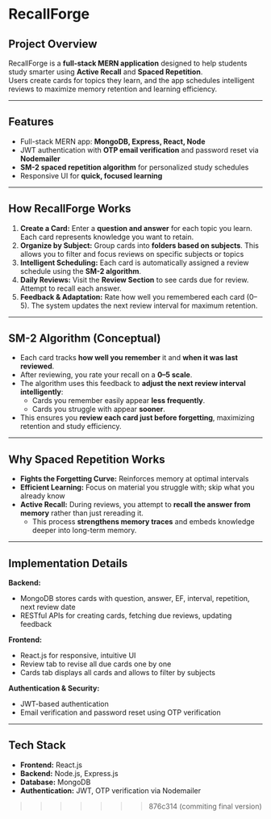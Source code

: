 # RecallForge

## Project Overview
RecallForge is a **full-stack MERN application** designed to help students study smarter using **Active Recall** and **Spaced Repetition**.  
Users create cards for topics they learn, and the app schedules intelligent reviews to maximize memory retention and learning efficiency.

---

## Features
- Full-stack MERN app: **MongoDB, Express, React, Node**
- JWT authentication with **OTP email verification** and password reset via **Nodemailer**
- **SM-2 spaced repetition algorithm** for personalized study schedules
- Responsive UI for **quick, focused learning**

---

## How RecallForge Works

1. **Create a Card:** Enter a **question and answer** for each topic you learn. Each card represents knowledge you want to retain.
2. **Organize by Subject:** Group cards into **folders based on subjects**. This allows you to filter and focus reviews on specific subjects or topics  
3. **Intelligent Scheduling:** Each card is automatically assigned a review schedule using the **SM-2 algorithm**.  
4. **Daily Reviews:** Visit the **Review Section** to see cards due for review. Attempt to recall each answer.  
5. **Feedback & Adaptation:** Rate how well you remembered each card (0–5). The system updates the next review interval for maximum retention.

---

## SM-2 Algorithm (Conceptual)

- Each card tracks **how well you remember** it and **when it was last reviewed**.  
- After reviewing, you rate your recall on a **0–5 scale**.  
- The algorithm uses this feedback to **adjust the next review interval intelligently**:
  - Cards you remember easily appear **less frequently**.  
  - Cards you struggle with appear **sooner**.  
- This ensures you **review each card just before forgetting**, maximizing retention and study efficiency.

---

## Why Spaced Repetition Works

- **Fights the Forgetting Curve:** Reinforces memory at optimal intervals  
- **Efficient Learning:** Focus on material you struggle with; skip what you already know  
- **Active Recall:** During reviews, you attempt to **recall the answer from memory** rather than just rereading it.  
  - This process **strengthens memory traces** and embeds knowledge deeper into long-term memory.
---

## Implementation Details

**Backend:**
- MongoDB stores cards with question, answer, EF, interval, repetition, next review date  
- RESTful APIs for creating cards, fetching due reviews, updating feedback  

**Frontend:**
- React.js for responsive, intuitive UI  
- Review tab to revise all due cards one by one
- Cards tab displays all cards and allows to filter by subjects

**Authentication & Security:**
- JWT-based authentication  
- Email verification and password reset using OTP verification

---

## Tech Stack
- **Frontend:** React.js  
- **Backend:** Node.js, Express.js  
- **Database:** MongoDB  
- **Authentication:** JWT, OTP verification via Nodemailer
>>>>>>> 876c314 (commiting final version)
